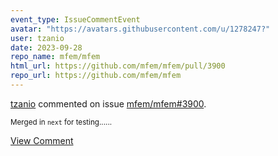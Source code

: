 ```yaml
---
event_type: IssueCommentEvent
avatar: "https://avatars.githubusercontent.com/u/1278247?"
user: tzanio
date: 2023-09-28
repo_name: mfem/mfem
html_url: https://github.com/mfem/mfem/pull/3900
repo_url: https://github.com/mfem/mfem
---
```


<a href='https://github.com/tzanio' target='_blank'>tzanio</a> commented on issue <a href='https://github.com/mfem/mfem/pull/3900' target='_blank'>mfem/mfem#3900</a>.

<small>Merged in `next` for testing......</small>

<a href='https://github.com/mfem/mfem/pull/3900' target='_blank'>View Comment</a>